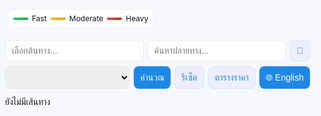 
<html lang="th">
<head>
<meta charset="utf-8">
<meta name="viewport" content="width=device-width, initial-scale=1.0">
<title>Phuket Trip — Route & Fare</title>
<style>
:root{
  --accent:#1e88e5; --muted:#6b7280; --card:#ffffff; --bg:#f6f8fb; --rounded:12px;
}
h1, h2, h3 { display: none; }
body, html{margin:0; padding:0; font-family:Inter,system-ui,-apple-system,"Sarabun",sans-serif; background:var(--bg); color:#112; height:100%;}
.wrap{display:flex; flex-direction:column; height:100vh;}
.map-wrap{flex:0 0 60%; position:relative; border-radius:var(--rounded); overflow:hidden;}
#map{width:100%; height:100%;}
.controls{flex:1; display:flex; flex-direction:column; gap:8px; padding:8px;}
.row{display:flex; gap:6px; flex-wrap:wrap;}
input, select, button{padding:8px 10px; font-size:14px; border-radius:8px; border:1px solid #e6e9ee;}
input{flex:1;}
select{flex:1;}
button{cursor:pointer; border:none; background:var(--accent); color:#fff;}
button.alt{background:#eef; color:var(--accent); border:1px solid #d6e6ff;}
.routes{flex:1; overflow:auto; margin-top:4px; display:flex; flex-direction:column; gap:6px;}
.route-card{background:#fbfdff; border-radius:8px; padding:8px; display:flex; justify-content:space-between; align-items:center; cursor:pointer; border:1px solid #eef;}
.route-card.selected{outline:2px solid rgba(30,136,229,.2);}
.fare-table{position:absolute; bottom:12px; right:12px; background:var(--card); padding:10px; border-radius:10px; box-shadow:0 6px 16px rgba(0,0,0,0.12); display:none; max-width:90vw; overflow:auto;}
.fare-table table{border-collapse:collapse; width:100%;}
.fare-table th, .fare-table td{padding:4px; text-align:left; font-size:13px;}
.legend{position:absolute; left:12px; bottom:12px; background:#fff; padding:6px 8px; border-radius:8px; border:1px solid #eef; display:flex; gap:6px; align-items:center; font-size:12px;}
.dot{width:24px; height:4px; border-radius:4px;}
.fast{background:linear-gradient(90deg,#2ecc71,#1faa4a);}
.moderate{background:linear-gradient(90deg,#f1c40f,#f39c12);}
.heavy{background:linear-gradient(90deg,#e74c3c,#c0392b);}
@media(max-width:600px){
  .row{flex-direction:column;}
  .map-wrap{flex:0 0 55%;}
}
</style>
</head>
<body>
<div class="wrap">
  <div class="map-wrap">
    <div id="map"></div>
    <div class="fare-table" id="fareTable">
      <table>
        <thead><tr><th id="th-vehicle">Vehicle</th><th id="th-base">Base</th><th id="th-perkm">Per km</th></tr></thead>
        <tbody id="fareRows"></tbody>
      </table>
    </div>
    <div class="legend" id="legend">
      <div class="dot fast"></div><span id="legend-fast">Fast</span>
      <div class="dot moderate"></div><span id="legend-moderate">Moderate</span>
      <div class="dot heavy"></div><span id="legend-heavy">Heavy</span>
    </div>
  </div>
  <div class="controls">
    <div class="row">
      <input id="searchStart" placeholder="เลือกต้นทาง...">
      <input id="search" placeholder="ค้นหาปลายทาง...">
      <button id="btn-current" class="alt">📍</button>
    </div>
    <div class="row">
      <select id="vehicle"></select>
      <button id="btn-calc">คำนวณ</button>
      <button id="btn-reset" class="alt">รีเซ็ต</button>
      <button id="btn-toggle-fare" class="alt">ตารางราคา</button>
      <button id="btn-lang">🌐 English</button>
    </div>
    <div class="routes" id="routesList">ยังไม่มีเส้นทาง</div>
  </div>
</div>

<script>
// ----- Data -----
const vehicleRates = {
  grabCar:{base:35,perKm:10,freeKm:2,min:50},
  grabBike:{base:20,perKm:7,freeKm:1,min:25},
  boltEconomy:{base:50,perKm:10,freeKm:2,min:100},
  boltStandard:{base:100,perKm:12,freeKm:2,min:200},
  boltVan:{base:250,perKm:15,freeKm:2,min:300},
  boltXL:{base:200,perKm:15,freeKm:2,min:300},
  boltTaxi:{base:100,perKm:12,freeKm:2,min:200},
  inDrive:{base:30,perKm:9,freeKm:1,min:80},
  taxiMeter:{base:50,perKm:12,freeKm:2,min:100},
  smartBus:{base:100,perKm:0,freeKm:0,min:100,fixed:true},
  songthaew:{base:40,perKm:0,freeKm:0,min:40,fixed:true},
  pinkBus:{base:15,perKm:0,freeKm:0,min:15,fixed:true},
  tukTuk:{base:200,perKm:0,freeKm:0,min:200,fixed:true},
  motoTaxi:{base:80,perKm:0,freeKm:0,min:80,fixed:true}
};
const vehicleNames = {th:{grabCar:"GrabCar",grabBike:"GrabBike",boltEconomy:"Bolt Economy",boltStandard:"Bolt Standard",boltVan:"Bolt Van",boltXL:"Bolt XL",boltTaxi:"Bolt Taxi",inDrive:"inDrive",taxiMeter:"Taxi Meter",smartBus:"Smart Bus",songthaew:"รถสองแถว",pinkBus:"รถชมพู",tukTuk:"ตุ๊กตุ๊ก",motoTaxi:"มอเตอร์ไซค์รับจ้าง"},en:{grabCar:"GrabCar",grabBike:"GrabBike",boltEconomy:"Bolt Economy",boltStandard:"Bolt Standard",boltVan:"Bolt Van",boltXL:"Bolt XL",boltTaxi:"Bolt Taxi",inDrive:"inDrive",taxiMeter:"Taxi Meter",smartBus:"Smart Bus",songthaew:"Songthaew",pinkBus:"Pink Bus",tukTuk:"Tuk Tuk",motoTaxi:"Moto Taxi"}};
const i18n = {
  th:{search:"ค้นหาปลายทาง...", start:"เลือกต้นทาง...", calc:"คำนวณ", reset:"รีเซ็ต", toggleFare:"ตารางราคา", noRoute:"ยังไม่มีเส้นทาง", kmLabel:"กม.", minsLabel:"นาที", fast:"คล่องตัว", moderate:"ปานกลาง", heavy:"หนาแน่น"},
  en:{search:"Search destination...", start:"Select origin...", calc:"Calculate", reset:"Reset", toggleFare:"Fare Table", noRoute:"No routes yet", kmLabel:"km", minsLabel:"mins", fast:"Fast", moderate:"Moderate", heavy:"Heavy"}
};
let currentLang='th';

// ----- State -----
let map, directionsService, markerA=null, markerB=null, lastRoutes=[], selectedRouteIndex=0, polyLines=[], currentPos=null;

// ----- Helpers -----
function km(m){return (m/1000).toFixed(1);}
function calculateFare(route, vehicleKey){const v=vehicleRates[vehicleKey]; if(!v) return 0; if(v.fixed) return v.min; const kmDistance=route.legs[0].distance.value/1000; let fare=v.base+Math.max(0,kmDistance-v.freeKm)*v.perKm; return Math.max(Math.round(fare),v.min);}
function updateRouteFareLabels(){const vehicleKey=document.getElementById('vehicle').value||'grabCar';document.querySelectorAll('.route-card').forEach(card=>{const idx=parseInt(card.dataset.routeIndex,10); if(isNaN(idx)||!lastRoutes[idx]) return; const newFare=calculateFare(lastRoutes[idx],vehicleKey); const pill=card.querySelector('.fare-pill'); if(pill) pill.textContent=`${newFare} ฿`;});}

// ----- UI -----
function applyLanguage(){
  document.getElementById('search').placeholder=i18n[currentLang].search;
  document.getElementById('searchStart').placeholder=i18n[currentLang].start;
  document.getElementById('btn-calc').textContent=i18n[currentLang].calc;
  document.getElementById('btn-reset').textContent=i18n[currentLang].reset;
  document.getElementById('btn-toggle-fare').textContent=i18n[currentLang].toggleFare;
  document.getElementById('routesList').textContent=(lastRoutes.length?i18n[currentLang].noRoute:i18n[currentLang].noRoute);
  const sel=document.getElementById('vehicle'); sel.innerHTML=''; for(const k in vehicleRates){const opt=document.createElement('option'); opt.value=k; opt.textContent=vehicleNames[currentLang][k]||k; sel.appendChild(opt);} sel.value='grabCar';
  renderFareTable();
}
function renderFareTable(){const tbody=document.getElementById('fareRows'); tbody.innerHTML=''; for(const k in vehicleRates){const v=vehicleRates[k]; const name=vehicleNames[currentLang][k]||k; const row=document.createElement('tr'); if(v.fixed){row.innerHTML=`<td>${name}</td><td>${v.min} ฿ (fixed)</td><td>-</td>`;}else{row.innerHTML=`<td>${name}</td><td>${v.base} ฿</td><td>${v.perKm} ฿</td>`;} tbody.appendChild(row);} document.getElementById('fareTable').style.display='none';}

// ----- Map -----
function initMap(){
  const center={lat:7.8804,lng:98.3923};
  map=new google.maps.Map(document.getElementById('map'),{center, zoom:11, mapTypeControl:false, streetViewControl:false});
  directionsService=new google.maps.DirectionsService();

  const acStart=new google.maps.places.Autocomplete(document.getElementById('searchStart'),{componentRestrictions:{country:'th'}});
  acStart.addListener('place_changed',()=>{const place=acStart.getPlace(); if(place?.geometry?.location){const loc=place.geometry.location; if(!markerA) markerA=new google.maps.Marker({map, icon:{path:google.maps.SymbolPath.CIRCLE,scale:8,fillColor:'#1e88e5',fillOpacity:1,strokeWeight:0}}); markerA.setPosition(loc); map.panTo(loc); currentPos={lat:loc.lat(), lng:loc.lng()}; if(markerB) computeRoutes(currentPos, markerB.getPosition());}});

  const acEnd=new google.maps.places.Autocomplete(document.getElementById('search'),{componentRestrictions:{country:'th'}});
  acEnd.addListener('place_changed',()=>{const place=acEnd.getPlace(); if(place?.geometry?.location){const loc=place.geometry.location; if(!markerB) markerB=new google.maps.Marker({map, icon:'http://maps.google.com/mapfiles/ms/icons/red-dot.png'}); markerB.setPosition(loc); map.panTo(loc); if(currentPos) computeRoutes(currentPos, loc);}});

  if(navigator.geolocation){navigator.geolocation.getCurrentPosition(p=>{currentPos={lat:p.coords.latitude,lng:p.coords.longitude}; const pos=new google.maps.LatLng(currentPos.lat,currentPos.lng); if(!markerA) markerA=new google.maps.Marker({map, icon:{path:google.maps.SymbolPath.CIRCLE,scale:8,fillColor:'#1e88e5',fillOpacity:1,strokeWeight:0}}); markerA.setPosition(pos); map.setCenter(pos);});}

  document.getElementById('btn-current').addEventListener('click',()=>{if(!navigator.geolocation){alert('Geolocation not supported'); return;} navigator.geolocation.getCurrentPosition(p=>{currentPos={lat:p.coords.latitude,lng:p.coords.longitude}; 
  const pos=new google.maps.LatLng(currentPos.lat,currentPos.lng); 
if(!markerA)
  markerA=new google.maps.Marker({
    map,
    icon:'https://maps.gstatic.com/mapfiles/ms2/micons/blue-dot.png', // ✅ ใช้ HTTPS
    title:"Origin"
  });
if(!markerB)
  markerB=new google.maps.Marker({
    map,
    icon:'https://maps.gstatic.com/mapfiles/ms2/micons/red-dot.png', // ✅ ใช้ HTTPS
    title:"Destination"
  });
  document.getElementById('btn-calc').addEventListener('click',()=>{if(currentPos&&markerB) computeRoutes(currentPos,markerB.getPosition()); else alert('เลือกต้นทางและปลายทางก่อน');});
  document.getElementById('btn-reset').addEventListener('click',()=>{document.getElementById('search').value=''; document.getElementById('searchStart').value=''; lastRoutes=[]; selectedRouteIndex=0; document.getElementById('routesList').innerHTML=i18n[currentLang].noRoute; polyLines.forEach(p=>p.setMap(null)); polyLines=[]; if(markerA){markerA.setMap(null);markerA=null;} if(markerB){markerB.setMap(null);markerB=null;}});
  document.getElementById('btn-toggle-fare').addEventListener('click',()=>{const f=document.getElementById('fareTable'); f.style.display=(f.style.display==='none')?'block':'none';});
  document.getElementById('btn-lang').addEventListener('click',()=>{currentLang=(currentLang==='th'?'en':'th'); applyLanguage();});
  applyLanguage();
}

// ----- Routing -----
function computeRoutes(origin,dest){
  const vehicleKey=document.getElementById('vehicle').value||'grabCar';
  directionsService.route({origin,destination:dest,travelMode:google.maps.TravelMode.DRIVING,provideRouteAlternatives:true},(res,status)=>{
    if(status==='OK'){ polyLines.forEach(p=>p.setMap(null)); polyLines=[]; lastRoutes=res.routes; renderRoutes(res.routes, vehicleKey);}
    else alert('Directions request failed: '+status);
  });
}

function renderRoutes(routes,vehicleKey){
  const container=document.getElementById('routesList'); container.innerHTML='';
  if(!routes||routes.length===0){container.textContent=i18n[currentLang].noRoute; return;}
  const colors=['#2ecc71','#f1c40f','#e74c3c','#1e88e5','#9b59b6'];
  routes.forEach((r,i)=>{
    const path=r.overview_path.map(p=>({lat:p.lat(),lng:p.lng()}));
    const poly=new google.maps.Polyline({path,pathOpacity:0.6, map, strokeColor:colors[i%colors.length], strokeWeight:6});
    poly.routeIndex=i; polyLines.push(poly); poly.addListener('click',()=>{selectedRouteIndex=poly.routeIndex; drawPolyline(routes[selectedRouteIndex]); highlightSelected();});
    const card=document.createElement('div'); card.className='route-card'; card.dataset.routeIndex=i;
    const distText=`${km(r.legs[0].distance.value)} ${i18n[currentLang].kmLabel}`;
    const durText=`${Math.round(r.legs[0].duration.value/60)} ${i18n[currentLang].minsLabel}`;
    const fare=calculateFare(r,vehicleKey);
    card.innerHTML=`<div>${distText} | ${durText}</div><div class="fare-pill">${fare} ฿</div>`;
    card.onclick=()=>{selectedRouteIndex=i; drawPolyline(r); highlightSelected();};
    container.appendChild(card);
  });
  selectedRouteIndex=0; drawPolyline(routes[0]); highlightSelected();
}
function drawPolyline(route){polyLines.forEach((p,i)=>{p.setOptions({strokeOpacity:(i===selectedRouteIndex?1:0.4), strokeWeight:(i===selectedRouteIndex?8:6)});});}
function highlightSelected(){document.querySelectorAll('.route-card').forEach((c,i)=>{c.classList.toggle('selected',i===selectedRouteIndex);}); updateRouteFareLabels();}

window.initMap=initMap;
</script>
<script src="https://maps.googleapis.com/maps/api/js?key=AIzaSyDcAtU6iQwn7aUsNwCHST73U2pqKbImiJM&libraries=places&callback=initMap" async defer></script>
</body>
</html>
